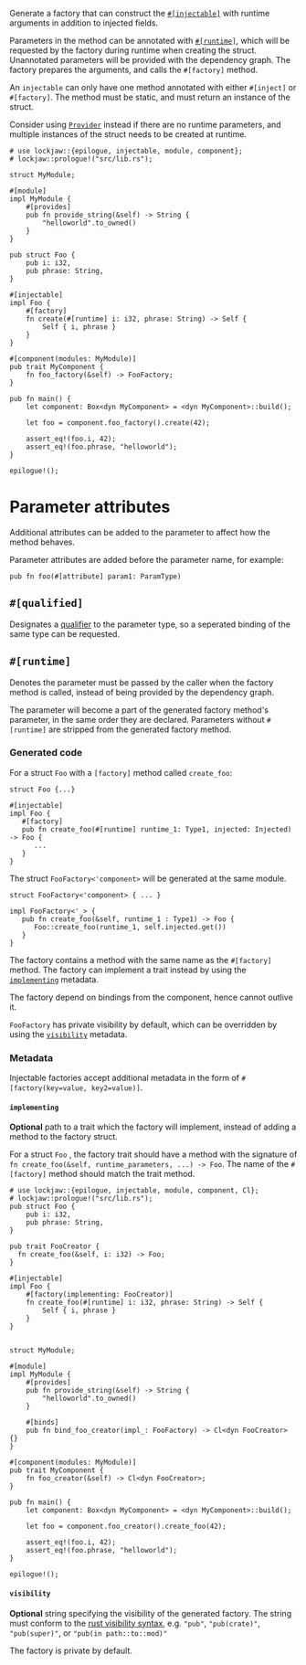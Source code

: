 Generate a factory that can construct the [`#[injectable]`](crate::injectable) with runtime
arguments in addition to injected fields.

Parameters in the method can be annotated with [`#[runtime]`](#runtime), which will be requested by
the factory during runtime when creating the struct. Unannotated parameters will be provided with
the dependency graph. The factory prepares the arguments, and calls the `#[factory]` method.

An `injectable` can only have one method annotated with either `#[inject]` or `#[factory]`. The
method must be static, and must return an instance of the struct.

Consider using [`Provider`](crate::Provider) instead if there are no runtime parameters, and
multiple instances of the struct needs to be created at runtime.

```
# use lockjaw::{epilogue, injectable, module, component};
# lockjaw::prologue!("src/lib.rs");

struct MyModule;

#[module]
impl MyModule {
    #[provides]
    pub fn provide_string(&self) -> String {
        "helloworld".to_owned()
    }
}

pub struct Foo {
    pub i: i32,
    pub phrase: String,
}

#[injectable]
impl Foo {
    #[factory]
    fn create(#[runtime] i: i32, phrase: String) -> Self {
        Self { i, phrase }
    }
}

#[component(modules: MyModule)]
pub trait MyComponent {
    fn foo_factory(&self) -> FooFactory;
}

pub fn main() {
    let component: Box<dyn MyComponent> = <dyn MyComponent>::build();

    let foo = component.foo_factory().create(42);

    assert_eq!(foo.i, 42);
    assert_eq!(foo.phrase, "helloworld");
}

epilogue!();
```

# Parameter attributes

Additional attributes can be added to the parameter to affect how the method behaves.

Parameter attributes are added before the parameter name, for example:

```ignore
pub fn foo(#[attribute] param1: ParamType)
```

## `#[qualified]`

Designates a [qualifier](crate::qualifier) to the parameter type, so a seperated binding of the same
type can be requested.

## `#[runtime]`

Denotes the parameter must be passed by the caller when the factory method is called, instead of
being provided by the dependency graph.

The parameter will become a part of the generated factory method's parameter, in the same order they
are declared. Parameters without `#[runtime]` are stripped from the generated factory method.

### Generated code

For a struct `Foo` with a `[factory]` method called `create_foo`:

```ignore
struct Foo {...}

#[injectable]
impl Foo {
   #[factory]
   pub fn create_foo(#[runtime] runtime_1: Type1, injected: Injected) -> Foo {
      ...
   }
}
```

The struct `FooFactory<'component>` will be generated at the same module.

```ignore
struct FooFactory<'component> { ... }

impl FooFactory<'_> {
   pub fn create_foo(&self, runtime_1 : Type1) -> Foo {
      Foo::create_foo(runtime_1, self.injected.get())
   }
}
```

The factory contains a method with the same name as the `#[factory]` method. The factory can
implement a trait instead by using the [`implementing`](#implementing) metadata.

The factory depend on bindings from the component, hence cannot outlive it.

`FooFactory` has private visibility by default, which can be overridden by using the
[`visibility`](#visibility) metadata.

### Metadata

Injectable factories accept additional metadata in the form of
`#[factory(key=value, key2=value)]`.

#### `implementing`

**Optional** path to a trait which the factory will implement, instead of adding a method to the
factory struct.

For a struct `Foo` , the factory trait should have a method with the signature of
`fn create_foo(&self, runtime_parameters, ...) -> Foo`. The name of the `#[factory]` method should
match the trait method.

```
# use lockjaw::{epilogue, injectable, module, component, Cl};
# lockjaw::prologue!("src/lib.rs");
pub struct Foo {
    pub i: i32,
    pub phrase: String,
}

pub trait FooCreator {
  fn create_foo(&self, i: i32) -> Foo;
}

#[injectable]
impl Foo {
    #[factory(implementing: FooCreator)]
    fn create_foo(#[runtime] i: i32, phrase: String) -> Self {
        Self { i, phrase }
    }
}


struct MyModule;

#[module]
impl MyModule {
    #[provides]
    pub fn provide_string(&self) -> String {
        "helloworld".to_owned()
    }
    
    #[binds]
    pub fn bind_foo_creator(impl_: FooFactory) -> Cl<dyn FooCreator> {}
}

#[component(modules: MyModule)]
pub trait MyComponent {
    fn foo_creator(&self) -> Cl<dyn FooCreator>;
}

pub fn main() {
    let component: Box<dyn MyComponent> = <dyn MyComponent>::build();

    let foo = component.foo_creator().create_foo(42);

    assert_eq!(foo.i, 42);
    assert_eq!(foo.phrase, "helloworld");
}

epilogue!();
```

#### `visibility`

**Optional** string specifying the visibility of the generated factory. The string must conform to
the [rust visibility syntax](https://doc.rust-lang.org/reference/visibility-and-privacy.html), e.g.
`"pub"`, `"pub(crate)"`, `"pub(super)"`, or `"pub(in path::to::mod)"`

The factory is private by default.